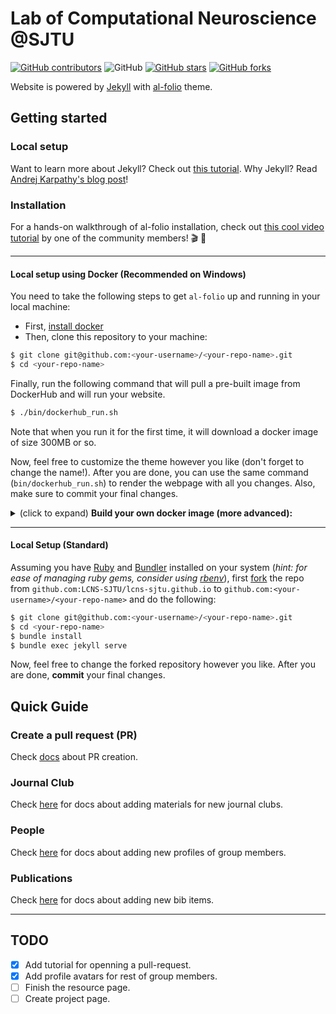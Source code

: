 # Lab of Computational Neuroscience @SJTU

[![GitHub contributors](https://img.shields.io/github/contributors/LCNS-SJTU/lcns-sjtu.github.io.svg)](https://github.com/LCNS-SJTU/lcns-sjtu.github.io/graphs/contributors/)
![GitHub](https://img.shields.io/github/license/LCNS-SJTU/lcns-sjtu.github.io?color=blue)
[![GitHub stars](https://img.shields.io/github/stars/LCNS-SJTU/lcns-sjtu.github.io)](https://github.com/LCNS-SJTU/lcns-sjtu.github.io)
[![GitHub forks](https://img.shields.io/github/forks/LCNS-SJTU/lcns-sjtu.github.io)](https://github.com/LCNS-SJTU/lcns-sjtu.github.io/fork)

Website is powered by [Jekyll](https://jekyllrb.com/) with [al-folio](https://github.com/alshedivat/al-folio) theme.

## Getting started

### Local setup
Want to learn more about Jekyll? Check out [this tutorial](https://www.taniarascia.com/make-a-static-website-with-jekyll/).
Why Jekyll? Read [Andrej Karpathy's blog post](https://karpathy.github.io/2014/07/01/switching-to-jekyll/)!


### Installation

For a hands-on walkthrough of al-folio installation, check out [this cool video tutorial](https://www.youtube.com/watch?v=g6AJ9qPPoyc) by one of the community members! 🎬 🍿

---

#### Local setup using Docker (Recommended on Windows)

You need to take the following steps to get `al-folio` up and running in your local machine:

- First, [install docker](https://docs.docker.com/get-docker/)
- Then, clone this repository to your machine:

```bash
$ git clone git@github.com:<your-username>/<your-repo-name>.git
$ cd <your-repo-name>
```

Finally, run the following command that will pull a pre-built image from DockerHub and will run your website.

```bash
$ ./bin/dockerhub_run.sh
```

Note that when you run it for the first time, it will download a docker image of size 300MB or so.

Now, feel free to customize the theme however you like (don't forget to change the name!). After you are done, you can use the same command (`bin/dockerhub_run.sh`) to render the webpage with all you changes. Also, make sure to commit your final changes.

<details><summary>(click to expand) <strong>Build your own docker image (more advanced):</strong></summary>

> Note: this approach is only necessary if you would like to build an older or very custom version of al-folio.

First, download the necessary modules and install them into a docker image called `al-folio:Dockerfile` (this command will build an image which is used to run your website afterwards. Note that you only need to do this step once. After you have the image, you no longer need to do this anymore):
  

```bash
$ ./bin/docker_build_image.sh  
```

Run the website!

```bash
$ ./bin/docker_run.sh
```

> To change port number, you can edit `docker_run.sh` file.

> If you want to update jekyll, install new ruby packages, etc., all you have to do is build the image again using `docker_build_image.sh`! It will download ruby and jekyll and install all ruby packages again from scratch.

</details>

---

#### Local Setup (Standard)

Assuming you have [Ruby](https://www.ruby-lang.org/en/downloads/) and [Bundler](https://bundler.io/) installed on your system (*hint: for ease of managing ruby gems, consider using [rbenv](https://github.com/rbenv/rbenv)*), first [fork](https://guides.github.com/activities/forking/) the repo from `github.com:LCNS-SJTU/lcns-sjtu.github.io` to `github.com:<your-username>/<your-repo-name>` and do the following:

```bash
$ git clone git@github.com:<your-username>/<your-repo-name>.git
$ cd <your-repo-name>
$ bundle install
$ bundle exec jekyll serve
```

Now, feel free to change the forked repository however you like. After you are done, **commit** your final changes.

## Quick Guide

### Create a pull request (PR)

Check [docs](docs/pr.md) about PR creation.

### Journal Club

Check [here](docs/journal_club.md) for docs about adding materials for new journal clubs.

### People

Check [here](docs/people.md) for docs about adding new profiles of group members.

### Publications

Check [here](docs/publications.md) for docs about adding new bib items.

---

## TODO

- [x] Add tutorial for openning a pull-request.
- [x] Add profile avatars for rest of group members.
- [ ] Finish the resource page.
- [ ] Create project page.
